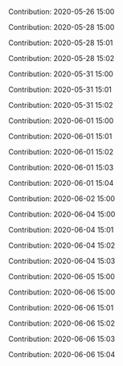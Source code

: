 Contribution: 2020-05-26 15:00

Contribution: 2020-05-28 15:00

Contribution: 2020-05-28 15:01

Contribution: 2020-05-28 15:02

Contribution: 2020-05-31 15:00

Contribution: 2020-05-31 15:01

Contribution: 2020-05-31 15:02

Contribution: 2020-06-01 15:00

Contribution: 2020-06-01 15:01

Contribution: 2020-06-01 15:02

Contribution: 2020-06-01 15:03

Contribution: 2020-06-01 15:04

Contribution: 2020-06-02 15:00

Contribution: 2020-06-04 15:00

Contribution: 2020-06-04 15:01

Contribution: 2020-06-04 15:02

Contribution: 2020-06-04 15:03

Contribution: 2020-06-05 15:00

Contribution: 2020-06-06 15:00

Contribution: 2020-06-06 15:01

Contribution: 2020-06-06 15:02

Contribution: 2020-06-06 15:03

Contribution: 2020-06-06 15:04

